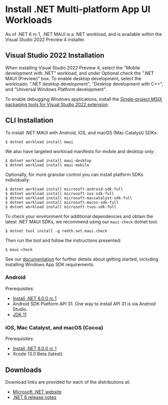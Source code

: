 # Install .NET Multi-platform App UI Workloads

As of .NET 6 rc 1, .NET MAUI is a .NET workload, and is available within the Visual Studio 2022 Preview 4 installer. 

## Visual Studio 2022 Installation

When installing Visual Studio 2022 Preview 4, select the "Mobile development with .NET" workload, and under Optional check the ".NET MAUI (Preview)" box. To enable desktop development, select the workloads: ".NET desktop development", "Desktop development with C++", and "Universal Windows Platform development".

To enable debugging Windows applications, install the [Single-project MSIX packaging tools for Visual Studio 2022 extension](https://marketplace.visualstudio.com/items?itemName=ProjectReunion.MicrosoftSingleProjectMSIXPackagingToolsDev17).

## CLI Installation

To install .NET MAUI with Android, iOS, and macOS (Mac Catalyst) SDKs:

```console
$ dotnet workload install maui
```

We also have targeted workload manifests for mobile and desktop only:

```console
$ dotnet workload install maui-desktop
$ dotnet workload install maui-mobile
```

Optionally, for more granular control you can install platform SDKs individually:

```console
$ dotnet workload install microsoft-android-sdk-full
$ dotnet workload install microsoft-ios-sdk-full
$ dotnet workload install microsoft-maccatalyst-sdk-full
$ dotnet workload install microsoft-macos-sdk-full
$ dotnet workload install microsoft-tvos-sdk-full
```

To check your environment for additional dependencies and obtain the latest .NET MAUI SDKs, we recommend using our `maui-check` dotnet tool.

```console
$ dotnet tool install -g redth.net.maui.check
```

Then run the tool and follow the instructions presented:

```console
$ maui-check
```

See our [documentation](https://docs.microsoft.com/dotnet/maui/get-started/installation) for further details about getting started, including installing Windows App SDK requirements.

### Android

Prerequisites:

* [Install .NET 6.0.0 rc 1](#downloads)
* Android SDK Platform API 31. One way to install API 31 is via Android Studio.
* [JDK 11](https://www.microsoft.com/openjdk)

### iOS, Mac Catalyst, and macOS (Cocoa)

Prerequisites:

* [Install .NET 6.0.0 rc 1](#downloads)
* Xcode 13.0 Beta (latest)

## Downloads

Download links are provided for each of the distributions at:

- [Microsoft .NET website](https://dotnet.microsoft.com/download/dotnet/6.0)
- [.NET 6 release notes](README.md)
